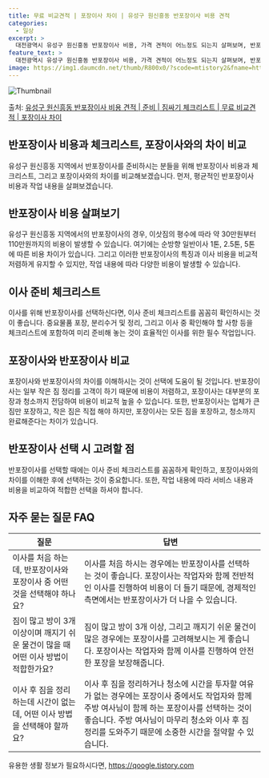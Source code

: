```yaml
---
title: 무료 비교견적 | 포장이사 차이 | 유성구 원신흥동 반포장이사 비용 견적
categories:
  - 일상
excerpt: >
  대전광역시 유성구 원신흥동 반포장이사 비용, 가격 견적이 어느정도 되는지 살펴보며, 반포장이사를 준비함에 있어 짐싸기 준비 체크리스트가 무엇인지 보겠습니다. 마지막으로 포장이사와 차이점을 통해 무료 비교견적으로 어떤 것이 더 합리적인 선택인지 공유 드립니다.유성구 원신흥동 포장이사 견적 샘플 보기 👈 클릭유성구 원신흥동 포장이사 가격 살펴보기 👈 클릭유성구 원신흥동 반포장이사 평균 이사 비용평수유성구 원신흥동 평균 이사 비용원룸 이사9평 이하 (1톤)30만원~투룸/쓰리룸 이사16평 ~ 20평 (2.5톤)80만원~쓰리룸 이사21평 (5톤) ~110만원~우리집 무료 이사견적 받기 👈 클릭포장 vs 반포장: 선택의 이유이사 방식에 따라 비용과 편의성이 상이하기 때문에 포장과 반포장을 비교해 선택하는 것이..
feature_text: >
  대전광역시 유성구 원신흥동 반포장이사 비용, 가격 견적이 어느정도 되는지 살펴보며, 반포장이사를 준비함에 있어 짐싸기 준비 체크리스트가 무엇인지 보겠습니다. 마지막으로 포장이사와 차이점을 통해 무료 비교견적으로 어떤 것이 더 합리적인 선택인지 공유 드립니다.유성구 원신흥동 포장이사 견적 샘플 보기 👈 클릭유성구 원신흥동 포장이사 가격 살펴보기 👈 클릭유성구 원신흥동 반포장이사 평균 이사 비용평수유성구 원신흥동 평균 이사 비용원룸 이사9평 이하 (1톤)30만원~투룸/쓰리룸 이사16평 ~ 20평 (2.5톤)80만원~쓰리룸 이사21평 (5톤) ~110만원~우리집 무료 이사견적 받기 👈 클릭포장 vs 반포장: 선택의 이유이사 방식에 따라 비용과 편의성이 상이하기 때문에 포장과 반포장을 비교해 선택하는 것이..
image: https://img1.daumcdn.net/thumb/R800x0/?scode=mtistory2&fname=https%3A%2F%2Fblog.kakaocdn.net%2Fdn%2FJVENe%2FbtsHcRUB01W%2FqJ5POs2pCpejmkaNwmmzok%2Fimg.webp
---
```


![Thumbnail](https://img1.daumcdn.net/thumb/R800x0/?scode=mtistory2&fname=https%3A%2F%2Fblog.kakaocdn.net%2Fdn%2FJVENe%2FbtsHcRUB01W%2FqJ5POs2pCpejmkaNwmmzok%2Fimg.webp)

<p>출처: <a href="https://qoogle.tistory.com/9698" rel="dofollow">유성구 원신흥동 반포장이사 비용 견적 | 준비 | 짐싸기 체크리스트 | 무료 비교견적 | 포장이사 차이</a> </p>

## 반포장이사 비용과 체크리스트, 포장이사와의 차이 비교



유성구 원신흥동 지역에서 반포장이사를 준비하시는 분들을 위해 반포장이사 비용과 체크리스트, 그리고 포장이사와의 차이를 비교해보겠습니다.
먼저, 평균적인 반포장이사 비용과 작업 내용을 살펴보겠습니다.

## **반포장이사 비용 살펴보기**

유성구 원신흥동 지역에서의 반포장이사의 경우, 이삿짐의 평수에 따라 약 30만원부터 110만원까지의 비용이 발생할 수 있습니다. 여기에는
순방향 일반이사 1톤, 2.5톤, 5톤에 따른 비용 차이가 있습니다. 그리고 이러한 반포장이사의 특징과 이사 비용을 비교적 저렴하게 유지할
수 있지만, 작업 내용에 따라 다양한 비용이 발생할 수 있습니다.

## **이사 준비 체크리스트**

이사를 위해 반포장이사를 선택하신다면, 이사 준비 체크리스트를 꼼꼼히 확인하시는 것이 좋습니다. 중요물품 포장, 분리수거 및 정리, 그리고
이사 중 확인해야 할 사항 등을 체크리스트에 포함하여 미리 준비해 놓는 것이 효율적인 이사를 위한 필수 작업입니다.

## **포장이사와 반포장이사 비교**

포장이사와 반포장이사의 차이를 이해하시는 것이 선택에 도움이 될 것입니다. 반포장이사는 일부 작은 짐 정리를 고객이 하기 때문에 비용이
저렴하고, 포장이사는 대부분의 포장과 청소까지 전담하여 비용이 비교적 높을 수 있습니다. 또한, 반포장이사는 업체가 큰 짐만 포장하고, 작은
짐은 직접 해야 하지만, 포장이사는 모든 짐을 포장하고, 청소까지 완료해준다는 차이가 있습니다.

## **반포장이사 선택 시 고려할 점**

반포장이사를 선택할 때에는 이사 준비 체크리스트를 꼼꼼하게 확인하고, 포장이사와의 차이를 이해한 후에 선택하는 것이 중요합니다. 또한, 작업
내용에 따라 서비스 내용과 비용을 비교하여 적합한 선택을 하셔야 합니다.

## **자주 묻는 질문 FAQ**

**질문** | **답변**  
---|---  
이사를 처음 하는데, 반포장이사와 포장이사 중 어떤 것을 선택해야 하나요? | 이사를 처음 하시는 경우에는 반포장이사를 선택하는 것이 좋습니다. 포장이사는 작업자와 함께 전반적인 이사를 진행하여 비용이 더 들기 때문에, 경제적인 측면에서는 반포장이사가 더 나을 수 있습니다.  
짐이 많고 방이 3개 이상이며 깨지기 쉬운 물건이 많을 때 어떤 이사 방법이 적합한가요? | 짐이 많고 방이 3개 이상, 그리고 깨지기 쉬운 물건이 많은 경우에는 포장이사를 고려해보시는 게 좋습니다. 포장이사는 작업자와 함께 이사를 진행하여 안전한 포장을 보장해줍니다.  
이사 후 짐을 정리하는데 시간이 없는데, 어떤 이사 방법을 선택해야 할까요? | 이사 후 짐을 정리하거나 청소에 시간을 투자할 여유가 없는 경우에는 포장이사 중에서도 작업자와 함께 주방 여사님이 함께 하는 포장이사를 선택하는 것이 좋습니다. 주방 여사님이 마무리 청소와 이사 후 짐 정리를 도와주기 때문에 소중한 시간을 절약할 수 있습니다.  
  


 

유용한 생활 정보가 필요하시다면, <a href="https://qoogle.tistory.com" rel="dofollow">https://qoogle.tistory.com</a>


